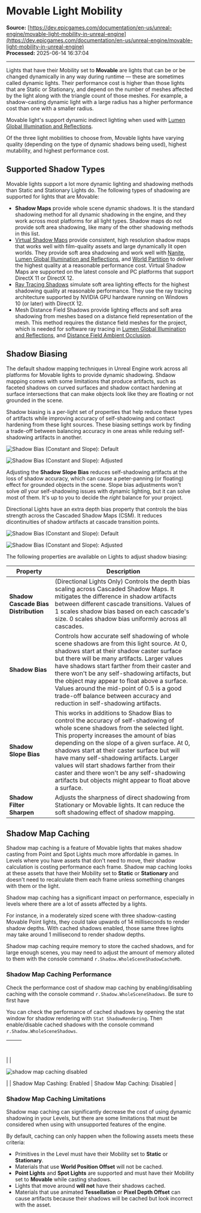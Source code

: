 # Movable Light Mobility

**Source:** [https://dev.epicgames.com/documentation/en-us/unreal-engine/movable-light-mobility-in-unreal-engine](https://dev.epicgames.com/documentation/en-us/unreal-engine/movable-light-mobility-in-unreal-engine)  
**Processed:** 2025-06-14 16:37:04

---

Lights that have their Mobility set to **Movable** are lights that can be or be changed dynamically in any way during runtime — these are sometimes called dynamic lights. Their performance cost is higher than those lights that are Static or Stationary, and depend on the number of meshes affected by the light along with the triangle count of those meshes. For example, a shadow-casting dynamic light with a large radius has a higher performance cost than one with a smaller radius.

Movable light's support dynamic indirect lighting when used with [Lumen Global Illumination and Reflections](/documentation/en-us/unreal-engine/lumen-global-illumination-and-reflections-in-unreal-engine).

Of the three light mobilities to choose from, Movable lights have varying quality (depending on the type of dynamic shadows being used), highest mutability, and highest performance cost.

## Supported Shadow Types

Movable lights support a lot more dynamic lighting and shadowing methods than Static and Stationary Lights do. The following types of shadowing are supported for lights that are Movable:

-   **Shadow Maps** provide whole scene dynamic shadows. It is the standard shadowing method for all dynamic shadowing in the engine, and they work across most platforms for all light types. Shadow maps do not provide soft area shadowing, like many of the other shadowing methods in this list.
-   [Virtual Shadow Maps](/documentation/en-us/unreal-engine/virtual-shadow-maps-in-unreal-engine) provide consistent, high resolution shadow maps that works well with film-quality assets and large dynamically lit open worlds. They provide soft area shadowing and work well with [Nanite](/documentation/en-us/unreal-engine/nanite-virtualized-geometry-in-unreal-engine), [Lumen Global Illumination and Reflections](/documentation/en-us/unreal-engine/lumen-global-illumination-and-reflections-in-unreal-engine), and [World Partition](/documentation/en-us/unreal-engine/world-partition-in-unreal-engine) to deliver the highest quality at a reasonable performance cost. Virtual Shadow Maps are supported on the latest console and PC platforms that support DirectX 11 or DirectX 12.
-   [Ray Tracing Shadows](/documentation/en-us/unreal-engine/hardware-ray-tracing-in-unreal-engine) simulate soft area lighting effects for the highest shadowing quality at reasonable performance. They use the ray tracing architecture supported by NVIDIA GPU hardware running on Windows 10 (or later) with DirectX 12.
-   Mesh Distance Field Shadows provide lighting effects and soft area shadowing from meshes based on a distance field representation of the mesh. This method requires the distance field meshes for the project, which is needed for software ray tracing in [Lumen Global Illumination and Reflections](/documentation/en-us/unreal-engine/lumen-global-illumination-and-reflections-in-unreal-engine), and [Distance Field Ambient Occlusion](/documentation/en-us/unreal-engine/distance-field-ambient-occlusion-in-unreal-engine).

## Shadow Biasing

The default shadow mapping techniques in Unreal Engine work across all platforms for Movable lights to provide dynamic shadowing. Shdaow mapping comes with some limitations that produce artifacts, such as faceted shadows on curved surfaces and shadow contact hardening at surface intersections that can make objects look like they are floating or not grounded in the scene.

Shadow biasing is a per-light set of properties that help reduce these types of artifacts while improving accuracy of self-shadowing and contact hardening from these light sources. These biasing settings work by finding a trade-off between balancing accuracy in one areas while reduing self-shadowing artifacts in another.

![Shadow Bias (Constant and Slope): Default](https://d1iv7db44yhgxn.cloudfront.net/documentation/images/6fde9843-aeec-4e5c-8171-66fc81ec8b73/shadowbias_actor_0.png)

![Shadow Bias (Constant and Slope): Adjusted](https://d1iv7db44yhgxn.cloudfront.net/documentation/images/77bd703a-105a-4416-852c-54654787fe53/shadowbias_actor_1.png)

Adjusting the **Shadow Slope Bias** reduces self-shadowing artifacts at the loss of shadow accuracy, which can cause a peter-panning (or floating) effect for grounded objects in the scene. Slope bias adjustments won't solve *all* your self-shadowing issues with dynamic lighting, but it can solve most of them. It's up to you to decide the *right* balance for your project.

Directional Lights have an extra depth bias property that controls the bias strength across the Cascaded Shadow Maps (CSM). It reduces dicontinuities of shadow artifacts at cascade transition points.

![Shadow Bias (Constant and Slope): Default](https://d1iv7db44yhgxn.cloudfront.net/documentation/images/dfa1192c-4ba3-44e3-a16b-1e3586472f25/shadowbias_landscape_0.png)

![Shadow Bias (Constant and Slope): Adjusted](https://d1iv7db44yhgxn.cloudfront.net/documentation/images/ad381db5-d6ab-4f5c-855e-e348a85a94b0/shadowbias_landscape_1.png)

The following properties are available on Lights to adjust shadow biasing:

| Property | Description |
| --- | --- |
| **Shadow Cascade Bias Distribution** | (Directional Lights Only) Controls the depth bias scaling across Cascaded Shadow Maps. It mitigates the difference in shadow artifacts between different cascade transitions. Values of 1 scales shadow bias based on each cascade's size. 0 scales shadow bias uniformly across all cascades. |
| **Shadow Bias** | Controls how accurate self shadowing of whole scene shadows are from this light source. At 0, shadows start at their shadow caster surface but there will be many artifacts. Larger values have shadows start farther from their caster and there won't be any self-shadowing artifacts, but the object may appear to float above a surface. Values around the mid-point of 0.5 is a good trade-off balance between accuracy and reduction in self-shadowing artifacts. |
| **Shadow Slope Bias** | This works in additions to Shadow Bias to control the accuracy of self-shadowing of whole scene shadows from the selected light. This property increases the amount of bias depending on the slope of a given surface. At 0, shadows start at their caster surface but will have many self-shadowing artifacts. Larger values will start shadows farther from their caster and there won't be any self-shadowing artifacts but objects might appear to float above a surface. |
| **Shadow Filter Sharpen** | Adjusts the sharpness of direct shadowing from Stationary or Movable lights. It can reduce the soft shadowing effect of shadow mapping. |

## Shadow Map Caching

Shadow map caching is a feature of Movable lights that makes shadow casting from Point and Spot Lights much more affordable in games. In Levels where you have assets that don't need to move, their shadow calculation is costing performance each frame. Shadow map caching looks at these assets that have their Mobility set to **Static** or **Stationary** and doesn't need to recalculate them each frame unless something changes with them or the light.

Shadow map caching has a significant impact on performance, especially in levels where there are a lot of assets affected by a lights.

For instance, in a moderately sized scene with three shadow-casting Movable Point lights, they could take upwards of 14 milliseconds to render shadow depths. With cached shadows enabled, those same three lights may take around 1 millisecond to render shadow depths.

Shadow map caching require memory to store the cached shadows, and for large enough scenes, you may need to adjust the amount of memory alloted to them with the console command `r.Shadow.WholeSceneShadowCacheMb`.

### Shadow Map Caching Performance

Check the performance cost of shadow map caching by enabling/disabling caching with the console command `r.Shadow.WholeSceneShadows`. Be sure to first have

You can check the performance of cached shadows by opening the stat window for shadow rendering with `Stat ShadowRendering`. Then enable/disable cached shadows with the console command `r.Shadow.WholeSceneShadows`.

|   |   |
| --- | --- |
| 
 | 

![shadow map caching disabled](https://d1iv7db44yhgxn.cloudfront.net/documentation/images/f5453f76-e88b-42f4-8670-635ad9d1cb60/smc_off.png)

 |
| Shadow Map Cashing: Enabled | Shadow Map Caching: Disabled |

### Shadow Map Caching Limitations

Shadow map caching can significantly decrease the cost of using dynamic shadowing in your Levels, but there are some limitations that must be considered when using with unsupported features of the engine.

By default, caching can only happen when the following assets meets these criteria:

-   Primitives in the Level must have their Mobility set to **Static** or **Stationary**.
-   Materials that use **World Position Offset** will not be cached.
-   **Point Lights** and **Spot Lights** are supported and must have their Mobility set to **Movable** while casting shadows.
-   Lights that move around **will not** have their shadows cached.
-   Materials that use animated **Tessellation** or **Pixel Depth Offset** can cause artifacts because their shadows will be cached but look incorrect with the asset.